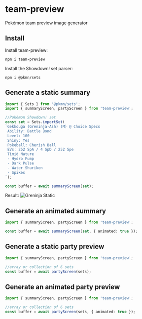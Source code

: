 # team-preview
Pokémon team preview image generator

## Install

Install team-preview:
```
npm i team-preview
```

Install the Showdown! set parser:

```
npm i @pkmn/sets
```


## Generate a static summary

```ts
import { Sets } from '@pkmn/sets';
import { summaryScreen, partyScreen } from 'team-preview';

//Pokémon Showdown! set
const set = Sets.importSet(
`Gekkouga (Greninja-Ash) (M) @ Choice Specs  
 Ability: Battle Bond  
 Level: 100  
 Shiny: Yes  
 Pokeball: Cherish Ball  
 EVs: 252 SpA / 4 SpD / 252 Spe
 Timid Nature
 - Hydro Pump
 - Dark Pulse
 - Water Shuriken
 - Spikes
`);

const buffer = await summaryScreen(set);
```

Result:
![Greninja Static](https://cdn.discordapp.com/attachments/715564004621418577/850339032663326740/summary.gif)


## Generate an animated summary

```ts
import { summaryScreen, partyScreen } from 'team-preview';

const buffer = await summaryScreen(set, { animated: true });
```


## Generate a static party preview

```ts
import { summaryScreen, partyScreen } from 'team-preview';

//array or collection of 6 sets
const buffer = await partyScreen(sets);
```

## Generate an animated party preview

```ts
import { summaryScreen, partyScreen } from 'team-preview';

//array or collection of 6 sets
const buffer = await partyScreen(sets, { animated: true });
```